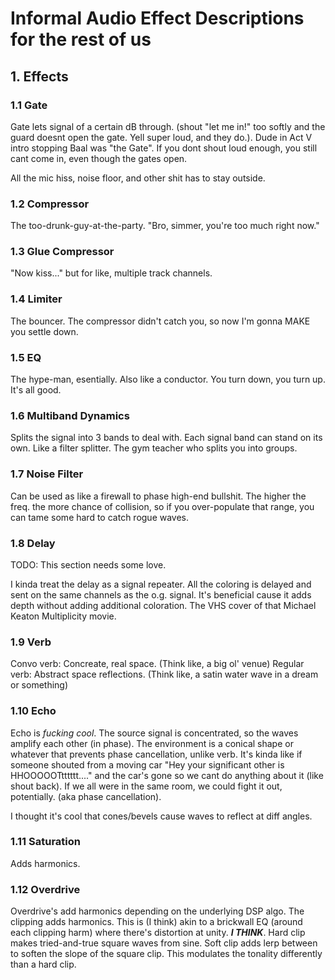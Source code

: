 # Informal Audio Effect Descriptions for the rest of us

## 1. Effects

### 1.1 Gate

Gate lets signal of a certain dB through. (shout "let me in!" too softly and the guard doesnt open the gate. Yell super loud, and they do.). Dude in Act V intro stopping Baal was "the Gate".
If you dont shout loud enough, you still cant come in, even though the gates open.

All the mic hiss, noise floor, and other shit has to stay outside.

### 1.2 Compressor

The too-drunk-guy-at-the-party. "Bro, simmer, you're too much right now."

### 1.3 Glue Compressor

"Now kiss..." but for like, multiple track channels.

### 1.4 Limiter

The bouncer. The compressor didn't catch you, so now I'm gonna MAKE you settle down.

### 1.5 EQ

The hype-man, esentially. Also like a conductor. You turn down, you turn up. It's all good.

### 1.6 Multiband Dynamics

Splits the signal into 3 bands to deal with. Each signal band can stand on its own. Like a filter splitter. The gym teacher who splits you into groups.

### 1.7 Noise Filter

Can be used as like a firewall to phase high-end bullshit. The higher the freq. the more chance of collision, so if you over-populate that range, you can tame some hard to catch rogue waves.

### 1.8 Delay

TODO: This section needs some love.

I kinda treat the delay as a signal repeater. All the coloring is delayed and sent on the same channels as the o.g. signal. It's beneficial cause it adds depth without adding additional coloration. The VHS cover of that Michael Keaton Multiplicity movie.

### 1.9 Verb

Convo verb: Concreate, real space. (Think like, a big ol' venue)
Regular verb: Abstract space reflections. (Think like, a satin water wave in a dream or something)

### 1.10 Echo

Echo is _fucking cool_. The source signal is concentrated, so the waves amplify each other (in phase). The environment is a conical shape or whatever that prevents phase cancellation, unlike verb.
It's kinda like if someone shouted from a moving car "Hey your significant other is HHOOOOOTtttttt...." and the car's gone so we cant do anything about it (like shout back). If we all were in the same room, we could fight it out, potentially. (aka phase cancellation).

I thought it's cool that cones/bevels cause waves to reflect at diff angles.

### 1.11 Saturation

Adds harmonics.

### 1.12 Overdrive

Overdrive's add harmonics depending on the underlying DSP algo. The clipping adds harmonics. This is (I think) akin to a brickwall EQ (around each clipping harm) where there's distortion at unity. **_I THINK_**.
Hard clip makes tried-and-true square waves from sine.
Soft clip adds lerp between to soften the slope of the square clip. This modulates the tonality differently than a hard clip.
